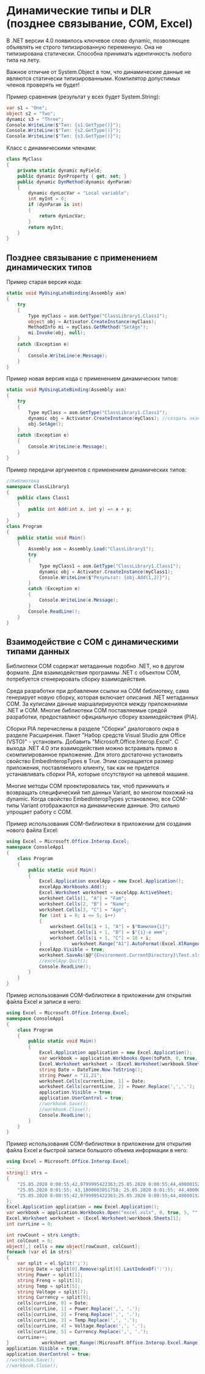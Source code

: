 # Динамические типы и DLR (позднее связывание, COM, Excel)

В .NET версии 4.0 появилось ключевое слово dynamic, позволяющее объявлять не строго типизированную переменную. Она не типизирована статически. Способна принимать идентичность любого типа на лету.

Важное отличие от System.Object в том, что динамические данные не являются статически типизированными. Компилятор допустимых членов проверять не будет!

Пример сравнения (результат у всех будет System.String):
```csharp
var s1 = "One";
object s2 = "Two";
dynamic s3 = "Three";
Console.WriteLine($"Тип: {s1.GetType()}");
Console.WriteLine($"Тип: {s2.GetType()}");
Console.WriteLine($"Тип: {s3.GetType()}");
```

Класс с динамическими членами:
```csharp
class MyClass
{
    private static dynamic myField;
    public dynamic DynProperty { get; set; }
    public dynamic DynMethod(dynamic dynParam)
    {
        dynamic dynLocVar = "Local variable";
        int myInt = 0;
        if (dynParam is int)
        {
            return dynLocVar;
        }
        return myInt;
    }
}
```

## Позднее связывание с применением динамических типов

Пример старая версия кода:
```csharp
static void MyUsingLateBinding(Assembly asm)
{
    try
    {
        Type myClass = asm.GetType("ClassLibrary1.Class1");
        object obj = Activator.CreateInstance(myClass);
        MethodInfo mi = myClass.GetMethod("SetAge");
        mi.Invoke(obj, null);
    }
    catch (Exception e)
    {
        Console.WriteLine(e.Message);
    }
}
```

Пример новая версия кода с применением динамических типов:
```csharp
static void MyUsingLateBinding(Assembly asm)
{
    try
    {
        Type myClass = asm.GetType("ClassLibrary1.Class1");
        dynamic obj = Activator.CreateInstance(myClass); //создать экземпляр на лету
        obj.SetAge();
    }
    catch (Exception e)
    {
        Console.WriteLine(e.Message);
    }
}
```

Пример передачи аргументов с применением динамических типов:
```csharp
//библиотека
namespace ClassLibrary1
{
    public class Class1
    {
        public int Add(int x, int y) => x + y;
    }
}
class Program
{
    public static void Main()
    {
        Assembly asm = Assembly.Load("ClassLibrary1");
        try
        {
            Type myClass1 = asm.GetType("ClassLibrary1.Class1");
            dynamic obj = Activator.CreateInstance(myClass1);
            Console.WriteLine($"Результат: {obj.Add(1,2)}");
        }
        catch (Exception e)
        {
            Console.WriteLine(e.Message);
        }
        Console.ReadLine();
    }
}
```

## Взаимодействие с COM с динамическими типами данных

Библиотеки COM содержат метаданные подобно .NET, но в другом формате. Для взаимодействия программы .NET с объектом COM, потребуется сгенерировать сборку взаимодействия.

Среда разработки при добавлении ссылки на COM библиотеку, сама генерирует новую сборку, которая включает описания .NET метаданных COM. За кулисами данные маршалирируются между приложениями .NET и COM. Многие библиотеки COM поставляемые средой разработки, предоставляют официальную сборку взаимодействия (PIA).

Сборки PIA перечислены в разделе "Сборки" диалогового окра в разделе Расширения. Пакет "Набор средств Visual Studio для Office (VSTO)" - установить. Добавить "Microsoft.Office.Interop.Excel". С выхода .NET 4.0 эти взаимодействия можно встраивать прямо в скомпилированное приложение. Для этого достаточно установить свойство EmbedInteropTypes в True. Этим сокращается размер приложения, поставляемого клиенту, так как не придется устанавливать сборки PIA, которые отсутствуют на целевой машине.

Многие методы COM проектировались так, чтоб принимать и возвращать специфический тип данных Variant, во многом похожий на dynamic. Когда свойство EmbedInteropTypes установлено, все COM-типы Variant отображаются на динамические данные. Это сильно упрощает работу с COM.

Пример использования COM-библиотеки в приложении для создания нового файла Excel:
```csharp
using Excel = Microsoft.Office.Interop.Excel;
namespace ConsoleApp1
{
    class Program
    {
        public static void Main()
        {
            Excel.Application excelApp = new Excel.Application();
            excelApp.Workbooks.Add();
            Excel.Worksheet worksheet = excelApp.ActiveSheet;
            worksheet.Cells[1, "A"] = "Fam";
            worksheet.Cells[2, "B"] = "Name";
            worksheet.Cells[3, "C"] = "Age";
            for (int i = 0; i <= 5; i++)
            {
                worksheet.Cells[i + 1, "A"] = $"Фамилия{i}";
                worksheet.Cells[i + 1, "B"] = $"{i}-е имя";
                worksheet.Cells[i + 1, "C"] = 18 + i;
            }           worksheet.Range["A1"].AutoFormat(Excel.XlRangeAutoFormat.xlRangeAutoFormatClassic2);
            excelApp.Visible = true;
            worksheet.SaveAs($@"{Environment.CurrentDirectory}\Test.xlsx");
            //excelApp.Quit();
            Console.ReadLine();
        }
    }
}
```
Пример использования COM-библиотеки в приложении для открытия файла Excel и записи в него:
```csharp
using Excel = Microsoft.Office.Interop.Excel;
namespace ConsoleApp1
{
    class Program
    {
        public static void Main()
        {
            Excel.Application application = new Excel.Application();
            var workbook = application.Workbooks.Open(toPath, 0, true, 5, "", "", false);
            Excel.Worksheet worksheet = (Excel.Worksheet)workbook.Sheets[1];
            string Date = DateTime.Now.ToString();
            string Power = "11,21";
            worksheet.Cells[currentLine, 1] = Date;
            worksheet.Cells[currentLine, 2] = Power.Replace(',','.');
            application.Visible = true;
            application.UserControl = true;
            //workbook.Save();
            //workbook.Close();
            Console.ReadLine();
        }
    }
}
```
Пример использования COM-библиотеки в приложении для открытия файла Excel и быстрой записи большого объема информации в него:
```csharp
using Excel = Microsoft.Office.Interop.Excel;
...
string[] strs =
{
    "25.05.2020 0:00:55;42,9799995422363;25.05.2020 0:00:55;44,4000015258789;25.05.2020 0:00:55;54;25.05.2020 0:00:55;527;25.05.2020 0:00:55;82,2799987792969",
    "25.05.2020 0:01:55; 43,1800003051758; 25.05.2020 0:01:55; 44,4000015258789; 25.05.2020 0:01:55; 54; 25.05.2020 0:01:55; 528; 25.05.2020 0:01:55; 82,879997253418",
    "25.05.2020 0:00:55;42,9799995422363;25.05.2020 0:00:55;44,4000015258789;25.05.2020 0:00:55;54;25.05.2020 0:00:55;527;25.05.2020 0:00:55;82,2799987792969",
};
Excel.Application application = new Excel.Application();
var workbook = application.Workbooks.Open("excel.xslx", 0, true, 5, "", "", false);
Excel.Worksheet worksheet = (Excel.Worksheet)workbook.Sheets[1];
int currLine = 0;

int rowCount = strs.Length;
int colCount = 6;
object[,] cells = new object[rowCount, colCount];
foreach (var el in strs)
{
    var split = el.Split(';');
    string Date = split[0].Remove(split[0].LastIndexOf(':'));
    string Power = split[1];
    string Frenq = split[3];
    string Temp = split[5];
    string Voltage = split[7];
    string Currency = split[9];
    cells[currLine, 0] = Date;
    cells[currLine, 1] = Power.Replace(',', '.');
    cells[currLine, 2] = Frenq.Replace(',', '.');
    cells[currLine, 3] = Temp.Replace(',', '.');
    cells[currLine, 4] = Voltage.Replace(',', '.');
    cells[currLine, 5] = Currency.Replace(',', '.');
    currLine++;
}            worksheet.get_Range((Microsoft.Office.Interop.Excel.Range)(worksheet.Cells[2, 1]), (Microsoft.Office.Interop.Excel.Range)(worksheet.Cells[rowCount + 1 + 5, colCount])).Value = cells;            ((Excel.Worksheet)workbook.Sheets[2]).Activate();
application.Visible = true;
application.UserControl = true;
//workbook.Save();
//workbook.Close();
```
